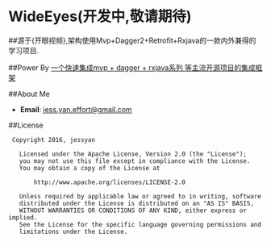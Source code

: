 # WideEyes(开发中,敬请期待)
##源于{开眼视频},架构使用Mvp+Dagger2+Retrofit+Rxjava的一款内外兼得的学习项目. 

##Power By 
[一个快速集成mvp + dagger + rxjava系列 等主流开源项目的集成框架](https://github.com/JessYanCoding/MVPArms)


##About Me
* **Email**: jess.yan.effort@gmail.com

##License
```
 Copyright 2016, jessyan 

   Licensed under the Apache License, Version 2.0 (the "License");
   you may not use this file except in compliance with the License.
   You may obtain a copy of the License at

       http://www.apache.org/licenses/LICENSE-2.0 

   Unless required by applicable law or agreed to in writing, software
   distributed under the License is distributed on an "AS IS" BASIS,
   WITHOUT WARRANTIES OR CONDITIONS OF ANY KIND, either express or implied.
   See the License for the specific language governing permissions and
   limitations under the License.
```
